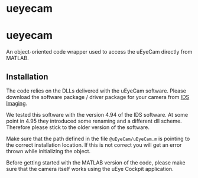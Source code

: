 # ueyecam
# ueyecam

An object-oriented code wrapper used to access the uEyeCam directly from MATLAB.

## Installation
The code relies on the DLLs delivered with the uEyeCam software. Please download the software package / driver package for your camera from [IDS Imaging](https://de.ids-imaging.com).

We tested this software with the version 4.94 of the IDS software. At some point in 4.95 they introduced some renaming and a different dll scheme. Therefore please stick to the older version of the software.

Make sure that the path defined in the file `@uEyeCam/uEyeCam.m` is pointing to the correct installation location. If this is not correct you will get an error thrown while initializing the object.

Before getting started with the MATLAB version of the code, please make sure that the camera itself works using the uEye Cockpit application.


